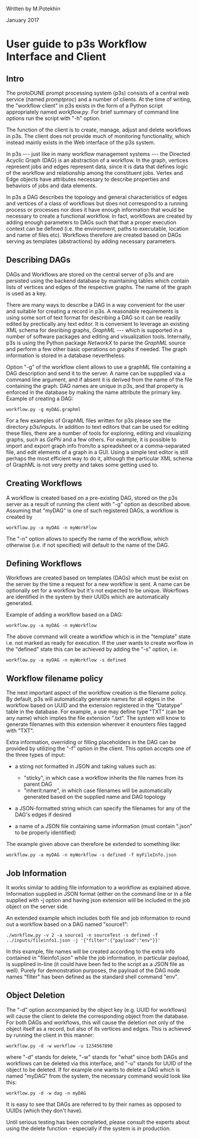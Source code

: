 Written by M.Potekhin

January 2017

# User guide to p3s Workflow Interface and Client

## Intro
The protoDUNE prompt processing system (p3s) consists of a central
web service (named *promptproc*) and a number of clients.
At the time of writing, the "workflow client" in p3s exists
in the form of a Python script appropriately named *workflow.py*.
For brief summary of command line options run the script with "-h" option.

The function of the client is to create, manage, adjust and delete workflows
in p3s. The client does not provide much of monitoring functionality, which
instead mainly exists in the Web interface of the p3s system.

In p3s --- just like in many workflow management systems --- the Directed Acyclic Graph (DAG)
is an abstraction of a workflow. In the graph, vertices represent jobs and edges represent
data, since it is data that defines logic of the workflow and relationship among the
constituent jobs. Vertex and Edge objects have attributes necessary to describe
properties and behaviors of jobs and data elements.

In p3s a DAG describes the topology
and general characteristics of edges and vertices of a class of workflows but does not
correspond to a running process or processes nor does it have enough information
that would be necessary to create a functional workflow. In fact, workflows are created by
adding enough parameters to DAGs such that that a proper execution context can be defined
(i.e. the environment, paths to executable, location and name of files etc). Workflows
therefore are created based on DAGs serving as templates (abstractions) by adding
necessary parameters.

## Describing DAGs
DAGs and Workflows are stored on the central server of p3s
and are persisted using the backend database by maintaining
tables which contain lists of vertices and edges of the
respective graphs. The name of the graph is used as a key.

There are many ways to describe a DAG in a way convenient for the user
and suitable for creating a record in p3s. A reasonable requirements is
using some sort of text format for describing a DAG so it can be
readily edited by prectically any text editor. It is convenient to leverage
an existing XML schema for desribing graphs, *GraphML* --- which is
supported in a number of software packages and editing and visualization
tools. Internally, p3s is using the Python package *NetworkX* to parse
the *GraphML* source and perform a few other basic operations on
graphs if needed. The graph information is stored in
a database nevertheless.

Option "-g" of the workflow client allows to use a graphML file
containing a DAG description and send it to the server. A name can
be suppplied via a command line argument, and if absent it is derived
from the name of the file containing the graph. DAG names are unique in p3s,
and that property is enforced in the database by making the name attribute
the primary key. Example of creating a DAG:

`workflow.py -g myDAG.graphml`

For a few examples of GraphML files written for p3s please see the directory
p3s/inputs. In addition to text editors that can be used for editing
these files, there are a number of tools for exploring, editing and visualizing
graphs, such as *GePhi* and a few others. For example, it is possible
to import and export graph info from/to a spreadsheet or a comma-separated
file, and edit elements of a graph in a GUI. Using a simple test editor
is still perhaps the most efficient way to do it, although the particular
XML schema of GraphML is not very pretty and takes some getting used to.


## Creating Workflows
A workflow is created based on a pre-existing DAG, stored on the p3s
server as a result of running the client with "-g" option as described
above. Assuming that "myDAG" is one of such registered DAGs, a workflow
is created by

`workflow.py -a myDAG -n myWorkFlow`

The "-n" option allows to specify the name of the workflow, which otherwise
(i.e. if not specified) will default to the name of the DAG.



## Defining Workflows
Workflows are created based on templates (DAGs) which must be
exist on the server by the time a request for a new workflow is sent.
A name can be optionally set for a workflow but it's not expected
to be unique. Wokrflows are identified in the system by their UUIDs which
are automatically generated.

Example of adding a workflow based on a DAG:

`workflow.py -a myDAG -n myWorkflow`

The above command will create a workflow which is in the "template" state i.e.
not marked as ready for execution. If the user wants to create worflow in
the "defined" state this can be achieved by adding the "-s" option, i.e.

`workflow.py -a myDAG -n myWorkflow -s defined`

## Workflow filename policy

The next important aspect of the workflow creation is the filename policy.
By default, p3s will automatically generate names for all edges in the workflow
based on UUID and the extension registered in the "Datatype" table in the database.
For example, a use may define type "TXT" (can be any name) which implies the file
extension ".txt". The system will know to generate filenames with this extension
wherever it enounters files tagged with "TXT".

Extra information, overriding or filling placeholders in the DAG can be provided
by utilizing the "-f" option in the client. This option accepts one of the three
types of input:

* a stirng not formatted in JSON and taking values such as:
   * "sticky", in which case a workflow inherits the file names from its parent DAG
   * "inherit:name", in which case filenames will be automatically generated based on the supplied name and DAG topology
      
* a JSON-formatted string which can specify the filenames for any of the DAG's edges if desired
* a name of a JSON file containing same information (must contain ".json" to be
properly identified)


The example given above can therefore be extended to something like:

`workflow.py -a myDAG -n myWorkflow -s defined -f myFileInfo.json`


## Job Information

It works similar to adding file information to a workflow as  explained above.
Information supplied in JSON format (either on the command line or in a file
supplied with -j option and having json extension will be included in the job object on the server side.

An extended example which includes both file and job information to round out a workflow based
on a DAG named "source1":

`./workflow.py -v 2 -a source1 -n sourceTest -s defined -f ../inputs/fileinfo1.json -j '{"filter":{"payload":"env"}}'`

In this example, file names will be created according to the extra info contained in "fileinfo1.json" while
the job information, in particular payload, is supplined in-line (it could have been fed to the script as a JSON
file as well). Purely for demonstration purposes, the payload of the DAG node names "filter" has been defined
as the standard shell command "env".


## Object Deletion
The "-d" option accompanied by the object key (e.g. UUID for workflows) will
cause the client to delete the corresponding object from the database.
For both DAGs and workflows, this will cause the deletion not only
of the object itself as a record, but also of its vertices and edges.
This is achieved by running the client in this manner:

`workflow.py -d -w workflow -u 1234567890`

where "-d" stands for delete, "-w" stands for "what" since both
DAGs and workflows can be deleted via this interface, and "-u"
stands for UUID of the object to be deleted. If for example one
wants to delete a DAG which is named "myDAG" from the system,
the necessary command would look like this:

`workflow.py -d -w dag -n myDAG`

It is easy to see that DAGs are referred to by their names as opposed to UUIDs
(which they don't have).

Until serious testing has been completed, please consult the experts
about using the delete function - especially if the system is in production.


